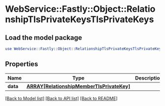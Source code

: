 # WebService::Fastly::Object::RelationshipTlsPrivateKeysTlsPrivateKeys

## Load the model package
```perl
use WebService::Fastly::Object::RelationshipTlsPrivateKeysTlsPrivateKeys;
```

## Properties
Name | Type | Description | Notes
------------ | ------------- | ------------- | -------------
**data** | [**ARRAY[RelationshipMemberTlsPrivateKey]**](RelationshipMemberTlsPrivateKey.md) |  | [optional] 

[[Back to Model list]](../README.md#documentation-for-models) [[Back to API list]](../README.md#documentation-for-api-endpoints) [[Back to README]](../README.md)


